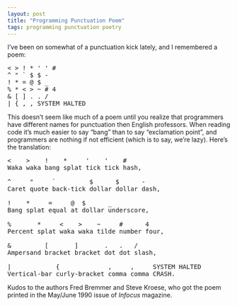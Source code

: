 ```yaml
---
layout: post
title: "Programming Punctuation Poem"
tags: programming punctuation poetry
---
```


I’ve been on somewhat of a punctuation kick lately, and I remembered a poem:

<pre>
< > ! * ' ' #
^ " ` $ $ -
! * = @ $ _
% * < > ~ # 4
& [ ] . . /
| { , , SYSTEM HALTED
</pre>

This doesn’t seem like much of a poem until you realize that programmers have different names for punctuation then English professors. When reading code it’s much easier to say “bang” than to say “exclamation point”, and programmers are nothing if not efficient (which is to say, we’re lazy). Here’s the translation: 

<pre>
<    >    !    *     '    '    #
Waka waka bang splat tick tick hash,

^     "     `         $      $      -
Caret quote back-tick dollar dollar dash,

!    *     =     @  $      _
Bang splat equal at dollar underscore,

%       *     <    >    ~     #      4
Percent splat waka waka tilde number four,

&         [       ]       .   .   /
Ampersand bracket bracket dot dot slash,

|            {             ,     ,     SYSTEM HALTED
Vertical-bar curly-bracket comma comma CRASH.
</pre>

Kudos to the authors Fred Bremmer and Steve Kroese, who got the poem printed in the May/June 1990 issue of <i>Infocus</i> magazine.